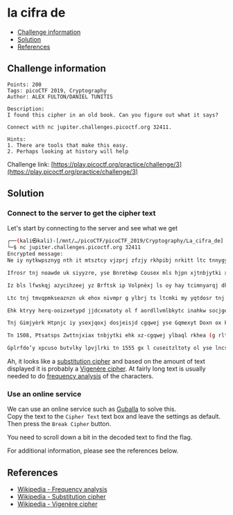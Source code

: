 # la cifra de

- [Challenge information](#challenge-information)
- [Solution](#solution)
- [References](#references)

## Challenge information
```
Points: 200
Tags: picoCTF 2019, Cryptography
Author: ALEX FULTON/DANIEL TUNITIS
 
Description:
I found this cipher in an old book. Can you figure out what it says? 

Connect with nc jupiter.challenges.picoctf.org 32411.

Hints:
1. There are tools that make this easy.
2. Perhaps looking at history will help
```
Challenge link: [https://play.picoctf.org/practice/challenge/3](https://play.picoctf.org/practice/challenge/3)

## Solution

### Connect to the server to get the cipher text

Let's start by connecting to the server and see what we get
```bash
┌──(kali㉿kali)-[/mnt/…/picoCTF/picoCTF_2019/Cryptography/La_cifra_de]
└─$ nc jupiter.challenges.picoctf.org 32411
Encrypted message:
Ne iy nytkwpsznyg nth it mtsztcy vjzprj zfzjy rkhpibj nrkitt ltc tnnygy ysee itd tte cxjltk

Ifrosr tnj noawde uk siyyzre, yse Bnretèwp Cousex mls hjpn xjtnbjytki xatd eisjd

Iz bls lfwskqj azycihzeej yz Brftsk ip Volpnèxj ls oy hay tcimnyarqj dkxnrogpd os 1553 my Mnzvgs Mazytszf Merqlsu ny hox moup Wa inqrg ipl. Ynr. Gotgat Gltzndtg Gplrfdo 

Ltc tnj tmvqpmkseaznzn uk ehox nivmpr g ylbrj ts ltcmki my yqtdosr tnj wocjc hgqq ol fy oxitngwj arusahje fuw ln guaaxjytrd catizm tzxbkw zf vqlckx hizm ceyupcz yz tnj fpvjc hgqqpohzCZK{m311a50_0x_a1rn3x3_h1ah3x7g996649}

Ehk ktryy herq-ooizxetypd jjdcxnatoty ol f aordllvmlbkytc inahkw socjgex, bls sfoe gwzuti 1467 my Rjzn Hfetoxea Gqmexyt.

Tnj Gimjyèrk Htpnjc iy ysexjqoxj dosjeisjd cgqwej yse Gqmexyt Doxn ox Fwbkwei Inahkw.

Tn 1508, Ptsatsps Zwttnjxiax tnbjytki ehk xz-cgqwej ylbaql rkhea (g rltxni ol xsilypd gqahggpty) ysaz bzuri wazjc bk f nroytcgq nosuznkse ol yse Bnretèwp Cousex.

Gplrfdo’y xpcuso butvlky lpvjlrki tn 1555 gx l cuseitzltoty ol yse lncsz. Yse rthex mllbjd ol yse gqahggpty fce tth snnqtki cemzwaxqj, bay ehk fwpnfmezx lnj yse osoed qptzjcs gwp mocpd hd xegsd ol f xnkrznoh vee usrgxp, wnnnh ify bk itfljcety hizm paim noxwpsvtydkse.
```

Ah, it looks like a [substitution cipher](https://en.wikipedia.org/wiki/Substitution_cipher) and based on the amount of text displayed it is probably a [Vigenère cipher](https://en.wikipedia.org/wiki/Vigen%C3%A8re_cipher). At fairly long text is usually needed to do [frequency analysis](https://en.wikipedia.org/wiki/Frequency_analysis) of the characters.

### Use an online service 

We can use an online service such as [Guballa](https://www.guballa.de/vigenere-solver) to solve this.  
Copy the text to the `Cipher Text` text box and leave the settings as default.  
Then press the `Break Cipher` button.

You need to scroll down a bit in the decoded text to find the flag.

For additional information, please see the references below.

## References

- [Wikipedia - Frequency analysis](https://en.wikipedia.org/wiki/Frequency_analysis)
- [Wikipedia - Substitution cipher](https://en.wikipedia.org/wiki/Substitution_cipher)
- [Wikipedia - Vigenère cipher](https://en.wikipedia.org/wiki/Vigen%C3%A8re_cipher)
